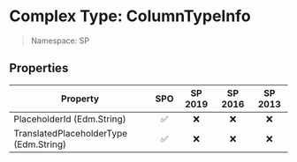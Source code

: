 # Complex Type: ColumnTypeInfo

> Namespace: SP

## Properties

Property | SPO | SP 2019 | SP 2016 | SP 2013
----------|:---:|:-------:|:-------:|:-------:
PlaceholderId (Edm.String) | ✅ | ❌ | ❌ | ❌
TranslatedPlaceholderType (Edm.String) | ✅ | ❌ | ❌ | ❌